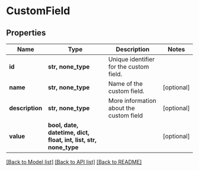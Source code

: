 # CustomField


## Properties
Name | Type | Description | Notes
------------ | ------------- | ------------- | -------------
**id** | **str, none_type** | Unique identifier for the custom field. | 
**name** | **str, none_type** | Name of the custom field. | [optional] 
**description** | **str, none_type** | More information about the custom field | [optional] 
**value** | **bool, date, datetime, dict, float, int, list, str, none_type** |  | [optional] 

[[Back to Model list]](../../README.md#documentation-for-models) [[Back to API list]](../../README.md#documentation-for-api-endpoints) [[Back to README]](../../README.md)


